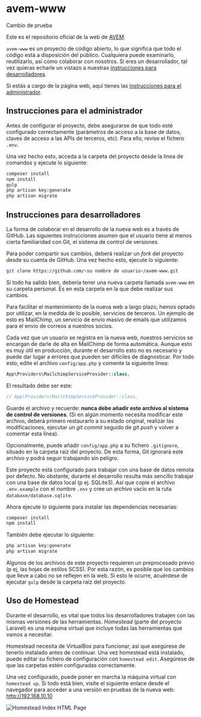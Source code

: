 # avem-www

Cambio de prueba

Este es el repositorio oficial de la web de [AVEM](http://avem.es).

`avem-www` es un proyecto de código abierto, lo que significa que todo el código está a disposición del público. Cualquiera puede examinarlo, reutilizarlo, así como colaborar con nosotros. Si eres un desarrollador, tal vez quieras echarle un vistazo a nuestras [instrucciones para desarrolladores](#instrucciones-para-desarrolladores).

Si estás a cargo de la página web, aquí tienes las [instrucciones para el administrador](#instrucciones-para-el-administrador).

## Instrucciones para el administrador
Antes de configurar el proyecto, debe asegurarse de que todo esté configurado correctamente (parámetros de acceso a la base de datos, claves de acceso a las APIs de terceros, etc). Para ello, revise el fichero `.env`.

Una vez hecho esto, acceda a la carpeta del proyecto desde la línea de comandos y ejecute lo siguiente:

```sh
composer install
npm install
gulp
php artisan key:generate
php artisan migrate
```

## Instrucciones para desarrolladores
La forma de colaborar en el desarrollo de la nueva web es a través de GitHub. Las siguientes instrucciones asumen que el usuario tiene al menos cierta familiaridad con Git, el sistema de control de versiones.

Para poder compartir sus cambios, deberá realizar un *fork* del proyecto desde su cuenta de GitHub. Una vez hecho esto, ejecute lo siguiente:

```sh
git clone https://github.com/<su nombre de usuario>/avem-www.git
```

Si todo ha salido bien, debería tener una nueva carpeta llamada `avem-www` en su carpeta personal. Es en esta carpeta en la que debe realizar sus cambios.

Para facilitar el mantenimiento de la nueva web a largo plazo, hemos optado por utilizar, en la medida de lo posible, servicios de terceros. Un ejemplo de esto es MailChimp, un servicio de envío masivo de emails que utilizamos para el envío de correos a nuestros socios.

Cada vez que un usuario se registra en la nueva web, nuestros servicios se encargan de darle de alta en MailChimp de forma automática. Aunque esto es muy útil en producción, durante el desarrollo esto no es necesario y puede dar lugar a errores que pueden ser difíciles de diagnosticar. Por todo esto, edite el archivo `config/app.php` y comente la siguiente línea:

```php
App\Providers\MailchimpServiceProvider::class,
```

El resultado debe ser este:

```php
// App\Providers\MailchimpServiceProvider::class,
```

Guarde el archivo y recuerde: **nunca debe añadir este archivo al sistema de control de versiones**. (Si en algún momento necesita modificar este archivo, deberá primero restaurarlo a su estado original, realizar las modificaciones, ejecutar un *git commit* seguido de *git push* y volver a comentar esta línea).

Opcionalmente, puede añadir `config/app.php` a su fichero `.gitignore`, situado en la carpeta raíz del proyecto. De esta forma, Git ignorará este archivo y podrá seguir trabajando sin peligro.

Este proyecto está configurado para trabajar con una base de datos remota por defecto. No obstante, durante el desarrollo resulta más sencillo trabajar con una base de datos local (p ej. SQLite3). Así que copie el archivo `.env.example` con el nombre `.env` y cree un archivo vacío en la ruta `database/database.sqlite`.

Ahora ejecute lo siguiente para instalar las dependencias necesarias:

```sh
composer install
npm install
```

También debe ejecutar lo siguiente:

```sh
php artisan key:generate
php artisan migrate
```

Algunos de los archivos de este proyecto requieren un preprocesado previo (p ej, las hojas de estilos SCSS). Por esta razón, es posible que los cambios que lleve a cabo no se reflejen en la web. Si esto le ocurre, acuérdese de ejecutar `gulp` desde la carpeta raíz del proyecto.

## Uso de Homestead
Durante el desarrollo, es vital que todos los desarrolladores trabajen con las mismas versiones de las herramientas. *Homestead* (parte del proyecto Laravel) es una máquina virtual que incluye todas las herramientas que vamos a necesitar.

Homestead necesita de VirtualBox para funcionar, así que asegúrese de tenerlo instalado antes de continuar. Una vez homestead está instalado, puede editar su fichero de configuración con `homestead edit`. Asegúrese de que las carpetas estén configuradas correctamente.

Una vez configurado, puede poner en marcha la máquina virtual con `homestead up`. Si todo está bien, visite el siguiente enlace desde el navegador para acceder a una versión en pruebas de la nueva web: http://192.168.10.10

![Homestead Index HTML Page](https://www.googledrive.com/host/0BzZnU4OoaaKbU18tX1FuMTc3d2c)
